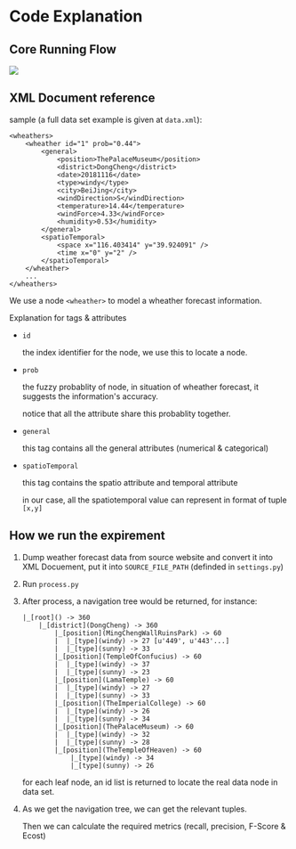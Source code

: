 # Code Explanation

## Core Running Flow

![](http://cdn.marklux.cn/20190408001320.png)

## XML Document reference

sample (a full data set example is given at `data.xml`):

```
<wheathers>
    <wheather id="1" prob="0.44">
        <general>
            <position>ThePalaceMuseum</position>
            <district>DongCheng</district>
            <date>20181116</date>
            <type>windy</type>
            <city>BeiJing</city>
            <windDirection>S</windDirection>
            <temperature>14.44</temperature>
            <windForce>4.33</windForce>
            <humidity>0.53</humidity>
        </general>
        <spatioTemporal>
            <space x="116.403414" y="39.924091" />
            <time x="0" y="2" />
        </spatioTemporal>
    </wheather>
    ...
</wheathers>
```

We use a node `<wheather>` to model a wheather forecast information.

Explanation for tags & attributes

- `id`

    the index identifier for the node, we use this to locate a node.

- `prob`

    the fuzzy probablity of node, in situation of wheather forecast, it suggests the information's accuracy.
    
    notice that all the attribute share this probablity together.

- `general`

    this tag contains all the general attributes (numerical & categorical)

- `spatioTemporal`

    this tag contains the spatio attribute and temporal attribute

    in our case, all the spatiotemporal value can represent in format of tuple `[x,y]`

## How we run the expirement

1. Dump weather forecast data from source website and convert it into XML Docuement, put it into `SOURCE_FILE_PATH` (definded in `settings.py`)

2. Run `process.py`

3. After process, a navigation tree would be returned, for instance:

    ```
    |_[root]() -> 360
        |_[district](DongCheng) -> 360
            |_[position](MingChengWallRuinsPark) -> 60
            |  |_[type](windy) -> 27 [u'449', u'443'...]
            |  |_[type](sunny) -> 33
            |_[position](TempleOfConfucius) -> 60
            |  |_[type](windy) -> 37
            |  |_[type](sunny) -> 23
            |_[position](LamaTemple) -> 60
            |  |_[type](windy) -> 27
            |  |_[type](sunny) -> 33
            |_[position](TheImperialCollege) -> 60
            |  |_[type](windy) -> 26
            |  |_[type](sunny) -> 34
            |_[position](ThePalaceMuseum) -> 60
            |  |_[type](windy) -> 32
            |  |_[type](sunny) -> 28
            |_[position](TheTempleOfHeaven) -> 60
                |_[type](windy) -> 34
                |_[type](sunny) -> 26
    ```

    for each leaf node, an id list is returned to locate the real data node in data set.

4.  As we get the navigation tree, we can get the relevant tuples.

    Then we can calculate the required metrics (recall, precision, F-Score & Ecost)